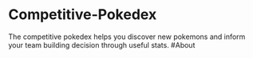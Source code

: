 # Competitive-Pokedex
The competitive pokedex helps you discover new pokemons and inform your team building decision through useful stats.
#About

